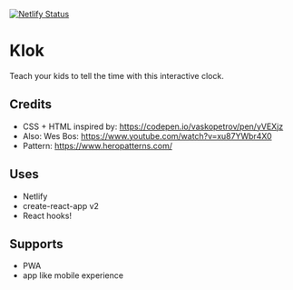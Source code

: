 [![Netlify Status](https://api.netlify.com/api/v1/badges/37537f1d-8ba9-495f-8dbb-87791afd983c/deploy-status)](https://app.netlify.com/sites/klok/deploys)

# Klok

Teach your kids to tell the time with this interactive clock.

## Credits

-   CSS + HTML inspired by: https://codepen.io/vaskopetrov/pen/yVEXjz
-   Also: Wes Bos: https://www.youtube.com/watch?v=xu87YWbr4X0
-   Pattern: https://www.heropatterns.com/

## Uses

-   Netlify
-   create-react-app v2
-   React hooks!

## Supports

-   PWA
-   app like mobile experience
